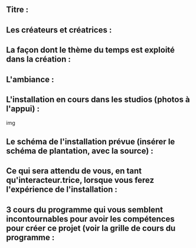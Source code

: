## Titre :

## Les créateurs et créatrices :

## La façon dont le thème du temps est exploité dans la création :

## L'ambiance :

## L'installation en cours dans les studios (photos à l'appui) :

img

## Le schéma de l'installation prévue (insérer le schéma de plantation, avec la source) :

## Ce qui sera attendu de vous, en tant qu'interacteur.trice, lorsque vous ferez l'expérience de l'installation :

## 3 cours du programme qui vous semblent incontournables pour avoir les compétences pour créer ce projet (voir la grille de cours du programme :
